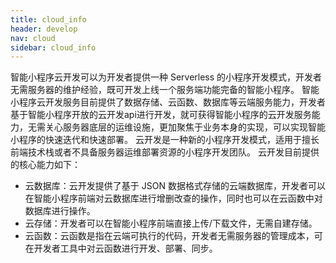 ```yaml
---
title: cloud_info
header: develop
nav: cloud
sidebar: cloud_info
---
```



智能小程序云开发可以为开发者提供一种 Serverless 的小程序开发模式，开发者无需服务器的维护经验，既可开发上线一个服务端功能完备的智能小程序。
智能小程序云开发服务目前提供了数据存储、云函数、数据库等云端服务能力，开发者基于智能小程序开放的云开发api进行开发，就可获得智能小程序的云开发服务能力，无需关心服务器底层的运维设施，更加聚焦于业务本身的实现，可以实现智能小程序的快速迭代和快速部署。
云开发是一种新的小程序开发模式，适用于擅长前端技术栈或者不具备服务器运维部署资源的小程序开发团队。
云开发目前提供的核心能力如下：
* 云数据库：云开发提供了基于 JSON 数据格式存储的云端数据库，开发者可以在智能小程序前端对云数据库进行增删改查的操作，同时也可以在云函数中对数据库进行操作。
* 云存储：开发者可以在智能小程序前端直接上传/下载文件，无需自建存储。
* 云函数：云函数是指在云端可执行的代码，开发者无需服务器的管理成本，可在开发者工具中对云函数进行开发、部署、同步。
